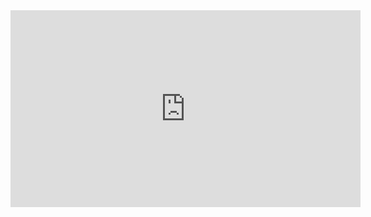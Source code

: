 <iframe width="560" height="315" src="https://www.youtube.com/watch?v=kg5CvFMLnww" title="YouTube video player" frameborder="0" allow="accelerometer; autoplay; clipboard-write; encrypted-media; gyroscope; picture-in-picture; web-share" referrerpolicy="strict-origin-when-cross-origin" allowfullscreen></iframe>

